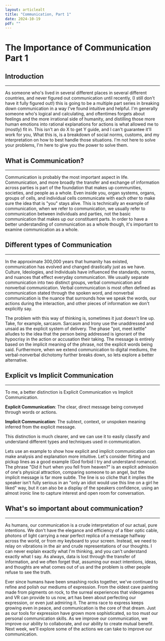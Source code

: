 ```yaml
---
layout: articlealt
title: "Communication, Part 1"
date: 2024-10-19
pdf: ""
---
```



# The Importance of Communication Part 1

## Introduction
---

As someone who's lived in several different places in several different countries, and never figured out communication until recently, (I still don't have it fully figured out!) this is going to be a multiple part series in breaking down communication in a way I've found intuitive and helpful. I'm generally someone who's logical and calculating, and oftentimes forgets about feelings and the more irrational side of humanity, and distilling those more human emotions into rational explanations for actions is what allowed me to (mostly) fit in. This isn't an do X to get Y guide, and I can't guarantee it'll work for you, What this is, is a breakdown of social norms, customs, and my interpretation on how to best handle those situations. I'm not here to solve your problems, I'm here to give you the power to solve them.

## What is Communication?
---
Communication is probably the most important aspect in life. Communication, and more broadly the transfer and exchange of information across parties is part of the foundation that makes up communities, societies, and people as a whole. Even inside you, organ systems, organs, groups of cells, and individual cells communicate with each other to make sure the idea that is "you" stays alive. This is technically an example of communication, when we refer to communication, we usually refer to communication between individuals and parties, not the basic communication that makes up our constituent parts. In order to have a better understanding of communication as a whole though, it's important to examine communication as a whole. 

## Different types of Communication
---
In the approximate 300,000 years that humanity has existed, communication has evolved and changed drastically just as we have. Culture, Ideologies, and Individuals have influenced the standards, norms, and nuances that effect everyday communication. We usually separate communication into two distinct groups, verbal communication and nonverbal communication. Verbal communication is most often defined as communication stated through the spoken word, and nonverbal communication is the nuance that surrounds how we speak the words, our actions during the interaction, and other pieces of information we don't explicitly say. 

The problem with this way of thinking is, sometimes it just doesn't line up. Take, for example, sarcasm. Sarcasm and Irony use the unaddressed and unsaid as the explicit system of delivery. The phase "pot, meet kettle" alludes to the idea that the person being addressed is ignorant of the hypocrisy in the action or accusation their taking. The message is entirely based on the implicit meaning of the phrase, not the explicit words being said. Furthermore, when we extend communication to digital mediums, the verbal-nonverbal dichotomy further breaks down, so lets explore a better alternative.

## Explicit vs Implicit Communication
---
To me, a better distinction is Explicit Communication vs Implicit Communication. 

**Explicit Communication**: The clear, direct message being conveyed through words or actions.

**Implicit Communication**: The subtext, context, or unspoken meaning inferred from the explicit message.

This distinction is much clearer, and we can use it to easily classify and understand different types and techniques used in communication. 

Lets use an example to show how explicit and implicit communication can make analysis and explanation more intuitive. Let's consider flirting and pickup lines as a good example (God forbid I try and understand romance). The phrase "Did it hurt when you fell from heaven?" is an explicit admission of one's physical attraction, comparing someone to an angel, but the implicit message is far more subtle. The line is so cliche that it implies the speaker isn't fully serious in an "only an idiot would use this line on a girl he liked" way, but it can also be a display of the speakers confidence, using an almost ironic line to capture interest and open room for conversation. 

## What's so important about communication? 
---
As humans, our communication is a crude interpretation of our actual, pure intentions. We don't have the elegance and efficiency of a fiber optic cable, photons of light carrying a near perfect replica of a message halfway across the world, or from my keyboard to your screen. Instead, we need to relay on vibrations in the air and crude representations of our thoughts. I can never explain exactly what I'm thinking, and you can't understand exactly what I say. As always, data is lost through the transfer of information, and we often forget that, assuming our exact intentions, ideas, and thoughts are what comes out of us and the problem is other people refuse to see the truth. 

Ever since humans have been smashing rocks together, we've continued to refine and polish our mediums of expression. From the oldest cave painting made from pigments on rock, to the surreal experiences that videogames and VR can provide to us now, art has been about perfecting our expression, or even just admiring it. The arms race to express keeps growing even in peace, and communication is the core of that dream. Just as our tools for expression have grown more sophisticated, so too must our personal communication skills. As we improve our communication, we improve our ability to collaborate, and our ability to create mutual benefit. Next week, we'll explore some of the actions we can take to improve our communication.
